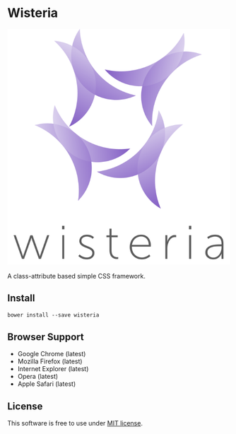 # Wisteria

![](img/logo.svg)

A class-attribute based simple CSS framework.

## Install

```
bower install --save wisteria
```

## Browser Support

+ Google Chrome (latest)
+ Mozilla Firefox (latest)
+ Internet Explorer (latest)
+ Opera (latest)
+ Apple Safari (latest)

## License

This software is free to use under [MIT license](LICENCE).